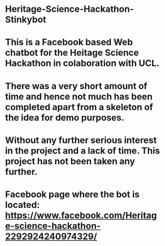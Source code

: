 # Heritage-Science-Hackathon-Stinkybot
# This is a Facebook based Web chatbot for the Heitage Science Hackathon in colaboration with UCL.
# There was a very short amount of time and hence not much has been completed apart from a skeleton of the idea for demo purposes. 
# Without any further serious interest in the project and a lack of time. This project has not been taken any further.
# Facebook page where the bot is located: https://www.facebook.com/Heritage-science-hackathon-2292924240974329/

